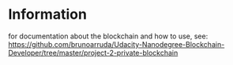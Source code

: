 # Information

for documentation about the blockchain and how to use, see: <https://github.com/brunoarruda/Udacity-Nanodegree-Blockchain-Developer/tree/master/project-2-private-blockchain>